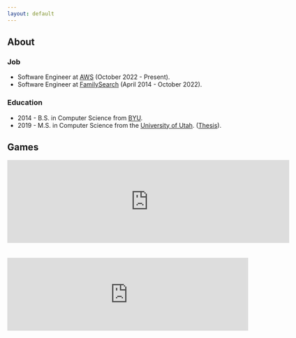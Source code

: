 ```yaml
---
layout: default
---
```


## About



### Job

* Software Engineer at [AWS][5] (October 2022 - Present).
* Software Engineer at [FamilySearch][1] (April 2014 - October 2022).

### Education

* 2014 - B.S. in Computer Science from [BYU][2].
* 2019 - M.S. in Computer Science from the [University of Utah][3]. ([Thesis][4]).


## Games

<div>
  <iframe src="https://store.steampowered.com/widget/2565450/" frameborder="0" width="646" height="190"></iframe>
  <br/>
  <br/>
  <br/>
  <iframe frameborder="0" src="https://itch.io/embed/1366765" width="552" height="167"><a href="https://grassbladeentertainment.itch.io/greebles">Greebles!</a></iframe>
</div>

[1]: https://familysearch.org
[2]: https://byu.edu
[3]: https://utah.edu
[4]: https://github.com/drautb/masters-thesis/raw/master/manuscript/thesis-final-draft.pdf
[5]: https://aws.amazon.com/

